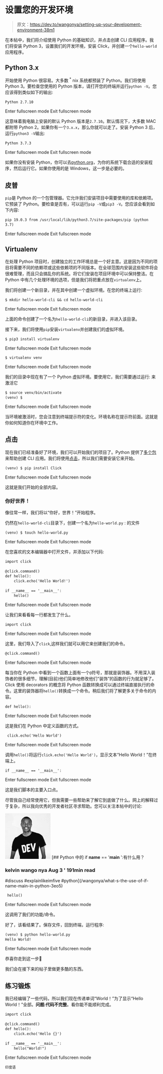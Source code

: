 # 设置您的开发环境

> 原文：<https://dev.to/wangonya/setting-up-your-development-environment-38m1>

在本帖中，我们将介绍使用 Python 的基础知识，并点击创建 CLI 应用程序。我们将安装 Python 3，设置我们的开发环境，安装 Click，并创建一个`hello-world`应用程序。

## Python 3.x

开始使用 Python 很容易。大多数 <sup>*</sup> nix 系统都预装了 Python。我们将使用 Python 3。要检查您使用的 Python 版本，请打开您的终端并运行`python -V`。您应该得到类似如下的输出:

```
Python 2.7.10 
```

Enter fullscreen mode Exit fullscreen mode

这意味着我电脑上安装的默认 Python 版本是`2.7.10`。默认情况下，大多数 MAC 都附带 Python 2。如果你有一个`3.x.x`，那么你就可以走了。安装 Python 3 后，运行`python3 -V`输出:

```
Python 3.7.3 
```

Enter fullscreen mode Exit fullscreen mode

如果你没有安装 Python，你可以去[python.org](https://www.python.org/downloads/)，为你的系统下载合适的安装程序，然后运行它。如果你使用的是 Windows，这一步是必要的。

## 皮普

`pip`是 Python 的一个包管理器。它允许我们安装项目中需要使用的库和依赖项。它预装了 Python。要检查是否有，可以运行`pip -V`或`pip3 -V`。您应该会看到如下内容:

```
pip 19.0.3 from /usr/local/lib/python3.7/site-packages/pip (python 3.7) 
```

Enter fullscreen mode Exit fullscreen mode

## Virtualenv

在处理 Python 项目时，创建独立的工作环境总是一个好主意。这是因为不同的项目将需要不同的依赖项或这些依赖项的不同版本。在全球范围内安装这些软件将会很难管理，而且只会搞乱你的系统。将它们安装在项目环境中可以保持整洁。在 Python 中有几个处理环境的选项，但是我们将把重点放在`virtualenv`上。

我们将创建一个新目录，并在其中创建一个虚拟环境。在您的终端上运行:

```
$ mkdir hello-world-cli && cd hello-world-cli 
```

Enter fullscreen mode Exit fullscreen mode

上面的命令创建了一个名为`hello-world-cli`的新目录，并进入该目录。

接下来，我们将使用`pip`安装`virtualenv`并创建我们的虚拟环境。

```
$ pip3 install virtualenv 
```

Enter fullscreen mode Exit fullscreen mode

```
$ virtualenv venv 
```

Enter fullscreen mode Exit fullscreen mode

我们的目录中现在有了一个 Python 虚拟环境。要使用它，我们需要通过运行:
来激活它

```
$ source venv/bin/activate
(venv) $ 
```

Enter fullscreen mode Exit fullscreen mode

当环境被激活时，您会注意到终端提示符的变化。环境名称在提示符前面。这就是你如何知道你在环境中工作。

## 点击

现在我们已经准备好了环境，我们可以开始我们的项目了。Python 提供了[多个包](https://docs.python-guide.org/scenarios/cli/)来帮助创建 CLI 应用。我们将使用[点击](https://click.palletsprojects.com/en/7.x/)，所以我们需要安装它来开始。

```
(venv) $ pip install Click 
```

Enter fullscreen mode Exit fullscreen mode

这就是我们开始的全部内容。

### 你好世界！

像往常一样，我们将以“你好，世界！”开始程序。

仍然在`hello-world-cli`目录下，创建一个名为`hello-world.py` :
的文件

```
(venv) $ touch hello-world.py 
```

Enter fullscreen mode Exit fullscreen mode

在您喜欢的文本编辑器中打开文件，并添加以下代码:

```
import click

@click.command()
def hello():
    click.echo('Hello World!')

if __name__ == '__main__':
    hello() 
```

Enter fullscreen mode Exit fullscreen mode

让我们来看看每一行都发生了什么。

```
import click 
```

Enter fullscreen mode Exit fullscreen mode

这里，我们导入了`click`,这样我们就可以用它来创建我们的命令。

```
@click.command() 
```

Enter fullscreen mode Exit fullscreen mode

每当你在 Python 中看到一个函数上面有一个`@`符号，那就是装饰器。不用深入装饰者的很多细节，理解(目前)他们简单地修改他们“装饰”的函数的行为就足够了。Click 使用 decorators 的概念将 Python 函数转换成可以通过终端直接执行的命令。这里的装饰器将`hello()`转换成一个命令。稍后我们将了解更多关于命令的内容。

```
def hello(): 
```

Enter fullscreen mode Exit fullscreen mode

这是我们在 Python 中定义函数的方式。

```
 click.echo('Hello World') 
```

Enter fullscreen mode Exit fullscreen mode

调用`hello()`将运行`click.echo('Hello World')`，显示文本“Hello World！”在终端上。

```
if __name__ == '__main__': 
```

Enter fullscreen mode Exit fullscreen mode

这是我们脚本的主要入口点。

尽管我自己经常使用它，但我需要一些帮助来了解它到底做了什么。网上的解释过于复杂，所以我向优秀的开发者社区寻求帮助。您可以关注本帖中的讨论:

[![wangonya](img/f24a24d0096b366df3522b3e07664d45.png)](/wangonya) [## Python 中的 if __name__ == '__main__ ':有什么用？

### kelvin wango nya Aug 3 ' 191min read

#discuss #explainlikeimfive #python](/wangonya/what-s-the-use-of-if-name-main-in-python-3eo5)

```
 hello() 
```

Enter fullscreen mode Exit fullscreen mode

这调用了我们的功能/命令。

好了，该看结果了。保存文件，回到终端，运行程序:

```
(venv) $ python hello-world.py
Hello World! 
```

Enter fullscreen mode Exit fullscreen mode

恭喜你走到这一步🎉

我们会在接下来的帖子里做更多酷的东西。

## 练习锻炼

我已经编辑了一些代码，所以我们现在传递单词“World！”为了显示“Hello World！”全部。**问题:代码不完整**。看你能不能顺利完成。

```
import click

@click.command()
def hello():
    click.echo('Hello {}')

if __name__ == '__main__':
    hello("World!") 
```

Enter fullscreen mode Exit fullscreen mode

<small>印度语</small>